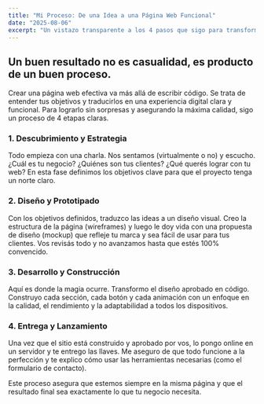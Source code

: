 ```yaml
---
title: "Mi Proceso: De una Idea a una Página Web Funcional"
date: "2025-08-06"
excerpt: "Un vistazo transparente a los 4 pasos que sigo para transformar tu visión en una herramienta digital lista para tus clientes."
---
```


## Un buen resultado no es casualidad, es producto de un buen proceso.

Crear una página web efectiva va más allá de escribir código. Se trata de entender tus objetivos y traducirlos en una experiencia digital clara y funcional. Para lograrlo sin sorpresas y asegurando la máxima calidad, sigo un proceso de 4 etapas claras.

### 1. Descubrimiento y Estrategia

Todo empieza con una charla. Nos sentamos (virtualmente o no) y escucho. ¿Cuál es tu negocio? ¿Quiénes son tus clientes? ¿Qué querés lograr con tu web? En esta fase definimos los objetivos clave para que el proyecto tenga un norte claro.

### 2. Diseño y Prototipado

Con los objetivos definidos, traduzco las ideas a un diseño visual. Creo la estructura de la página (wireframes) y luego le doy vida con una propuesta de diseño (mockup) que refleje tu marca y sea fácil de usar para tus clientes. Vos revisás todo y no avanzamos hasta que estés 100% convencido.

### 3. Desarrollo y Construcción

Aquí es donde la magia ocurre. Transformo el diseño aprobado en código. Construyo cada sección, cada botón y cada animación con un enfoque en la calidad, el rendimiento y la adaptabilidad a todos los dispositivos.

### 4. Entrega y Lanzamiento

Una vez que el sitio está construido y aprobado por vos, lo pongo online en un servidor y te entrego las llaves. Me aseguro de que todo funcione a la perfección y te explico cómo usar las herramientas necesarias (como el formulario de contacto).

Este proceso asegura que estemos siempre en la misma página y que el resultado final sea exactamente lo que tu negocio necesita.